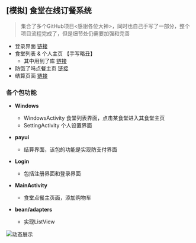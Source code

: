 ## [模拟] 食堂在线订餐系统

> 集合了多个GitHub项目<感谢各位大神>，同时也自己手写了一部分，整个项目流程完成了，但是细节处仍需要加强和完善

- 登录界面 [链接](https://github.com/fanrunqi/MaterialLogin)
- 食堂列表 & 个人主页 【手写略丑】
  - 其中用到了库  [链接](<https://github.com/open-android/PullToRefresh>)
- 防饿了吗点餐主页 [链接](https://github.com/wudifamo/Neleme)
- 结算页面 [链接](https://github.com/a5533348/PayUI/)

### 各个包功能

- **Windows**
  - WindowsActivity 食堂列表界面，点击某食堂进入其食堂主页
  - SettingActivity 个人设置界面

- **payui**
  - 结算界面，该包的功能是实现防支付界面
- **Login**
  - 包括注册界面和登录界面
- **MainActivity**
  - 食堂点餐主页面，添加购物车
- **bean/adapters**
  - 实现ListView

![动态展示](./imgshow.gif)